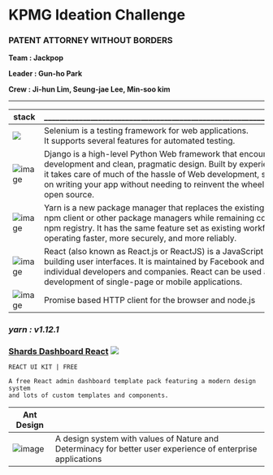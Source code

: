 # KPMG Ideation Challenge

### PATENT ATTORNEY WITHOUT BORDERS

**Team : Jackpop**

**Leader : Gun-ho Park**

**Crew : Ji-hun Lim, Seung-jae Lee, Min-soo kim** 





---





| stack                                                        | ___________________________________________________________________________ |
| ------------------------------------------------------------ | ------------------------------------------------------------ |
| <img src="https://user-images.githubusercontent.com/41619898/74603749-2a4da880-50fa-11ea-8a89-c8cb45765054.png"/> | Selenium is a testing framework for web applications. <br>It supports several features for automated testing. |
| ![image](https://user-images.githubusercontent.com/41619898/74603764-47827700-50fa-11ea-8f18-f607732853ce.png) | Django is a high-level Python Web framework that encourages rapid development and clean, pragmatic design. Built by experienced developers, it takes care of much of the hassle of Web development, so you can focus on writing your app without needing to reinvent the wheel. It’s free and open source. |
| ![image](https://user-images.githubusercontent.com/41619898/74603827-03dc3d00-50fb-11ea-9029-da4ab7141581.png) | Yarn is a new package manager that replaces the existing workflow for the npm client or other package managers while remaining compatible with the npm registry. It has the same feature set as existing workflows while operating faster, more securely, and more reliably. |
| ![image](https://user-images.githubusercontent.com/41619898/74603770-5537fc80-50fa-11ea-8991-4a57ad22d5a4.png) | React (also known as React.js or ReactJS) is a JavaScript library for building user interfaces. It is maintained by Facebook and a community of individual developers and companies. React can be used as a base in the development of single-page or mobile applications. |
| ![image](https://user-images.githubusercontent.com/41619898/74702866-bcff5c00-524e-11ea-93b6-54928b0e7d95.png) | Promise based HTTP client for the browser and node.js        |



### *yarn : v1.12.1*



<h3 align="left" style="border-bottom: none !important; margin-bottom: 5px !important;"><a href="https://designrevision.com/downloads/shards-dashboard-lite-react/">Shards Dashboard React</a>
<a href="#">
    <img src="https://img.shields.io/badge/License-MIT-brightgreen.svg" />
  </a>
</h3>

```
REACT UI KIT | FREE

A free React admin dashboard template pack featuring a modern design system 
and lots of custom templates and components.
```



| Ant Design                                                   |                                                              |
| ------------------------------------------------------------ | ------------------------------------------------------------ |
| ![image](https://user-images.githubusercontent.com/41619898/74706806-4583f980-525b-11ea-8660-751da4e9d733.png) | A design system with values of Nature and Determinacy for better user experience of enterprise applications |







